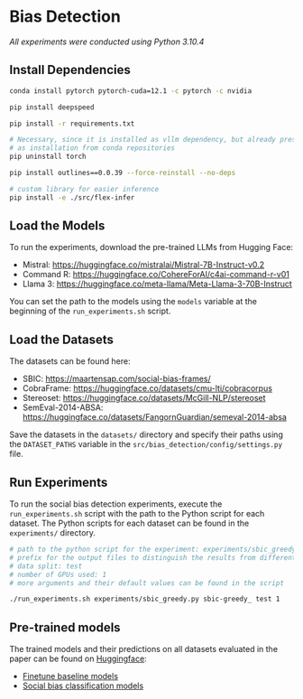 # Bias Detection

_All experiments were conducted using Python 3.10.4_

## Install Dependencies

```bash
conda install pytorch pytorch-cuda=12.1 -c pytorch -c nvidia

pip install deepspeed

pip install -r requirements.txt

# Necessary, since it is installed as vllm dependency, but already present
# as installation from conda repositories
pip uninstall torch

pip install outlines==0.0.39 --force-reinstall --no-deps

# custom library for easier inference
pip install -e ./src/flex-infer
```

## Load the Models

To run the experiments, download the pre-trained LLMs from Hugging Face:

- Mistral: <https://huggingface.co/mistralai/Mistral-7B-Instruct-v0.2>
- Command R: <https://huggingface.co/CohereForAI/c4ai-command-r-v01>
- Llama 3: <https://huggingface.co/meta-llama/Meta-Llama-3-70B-Instruct>

You can set the path to the models using the ```models``` variable at the beginning of the ```run_experiments.sh``` script.

## Load the Datasets

The datasets can be found here:

- SBIC: <https://maartensap.com/social-bias-frames/>
- CobraFrame: <https://huggingface.co/datasets/cmu-lti/cobracorpus>
- Stereoset: <https://huggingface.co/datasets/McGill-NLP/stereoset>
- SemEval-2014-ABSA: <https://huggingface.co/datasets/FangornGuardian/semeval-2014-absa>

Save the datasets in the ```datasets/``` directory and specify their paths using the ```DATASET_PATHS``` variable in the ```src/bias_detection/config/settings.py``` file.

## Run Experiments

To run the social bias detection experiments, execute the ```run_experiments.sh``` script with the path to the Python script for each dataset. The Python scripts for each dataset can be found in the ```experiments/``` directory.

```bash
# path to the python script for the experiment: experiments/sbic_greedy.py
# prefix for the output files to distinguish the results from different runs: sbic-greedy_
# data split: test
# number of GPUs used: 1
# more arguments and their default values can be found in the script

./run_experiments.sh experiments/sbic_greedy.py sbic-greedy_ test 1
```


## Pre-trained models
The trained models and their predictions on all datasets evaluated in the paper can be found on [Huggingface](https://huggingface.co/):

- [Finetune baseline models](https://huggingface.co/webis/naacl25-prompt-compositions_finetune-baseline)
- [Social bias classification models](https://huggingface.co/webis/naacl25-prompt-compositions_composition-prediction)
